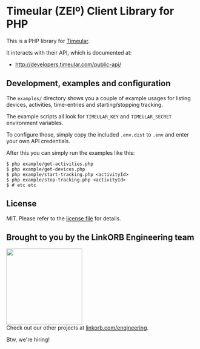 Timeular (ZEIº) Client Library for PHP
================

This is a PHP library for [Timeular](https://timeular.com/).

It interacts with their API, which is documented at:

* http://developers.timeular.com/public-api/

## Development, examples and configuration

The `examples/` directory shows you a couple of example usages for listing devices, activities, time-entries and starting/stopping tracking.

The example scripts all look for `TIMEULAR_KEY` and `TIMEULAR_SECRET` environment variables.

To configure those, simply copy the included `.env.dist` to `.env` and enter your own API credentials.

After this you can simply run the examples like this:

    $ php example/get-activities.php
    $ php example/get-devices.php
    $ php example/start-tracking.php <activityId>
    $ php example/stop-tracking.php <activityId>
    $ # etc etc

## License

MIT. Please refer to the [license file](LICENSE) for details.

## Brought to you by the LinkORB Engineering team

<img src="http://www.linkorb.com/d/meta/tier1/images/linkorbengineering-logo.png" width="200px" /><br />
Check out our other projects at [linkorb.com/engineering](http://www.linkorb.com/engineering).

Btw, we're hiring!
